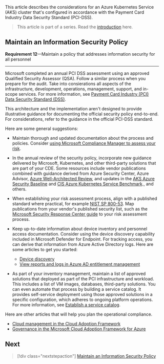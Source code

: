 This article describes the considerations for an Azure Kubernetes Service (AKS) cluster that's configured in accordance with the Payment Card Industry Data Security Standard (PCI-DSS).

> This article is part of a series. Read the [introduction](aks-pci-intro.yml) here.

## Maintain an Information Security Policy 

**Requirement 12**&mdash;Maintain a policy that addresses information security for all personnel
***

Microsoft completed an annual PCI DSS assessment using an approved Qualified Security Assessor (QSA). Follow a similar process when you prepare for the audit. Take into consierations all aspects of the infrastructure, development, operations, management, support, and in-scope services. For more information, see [Payment Card Industry (PCI) Data Security Standard (DSS)](/compliance/regulatory/offering-pci-dss#use-microsoft-compliance-manager-to-assess-your-risk).  

This architecture and the implementation aren't designed to provide illustrative guidance for documenting the official security policy end-to-end. For considerations, refer to the guidance in the official PCI-DSS standard. 

Here are some general suggestions:

- Maintain thorough and updated documentation about the process and policies. Consider [using Microsoft Compliance Manager to assess your risk](/compliance/regulatory/offering-pci-dss#use-microsoft-compliance-manager-to-assess-your-risk). 
- In the annual review of the security policy, incorporate new guidance delivered by Microsoft, Kubernetes, and other third-party solutions that are part of your CDE. Some resources include vendor publications combined with guidance derived from Azure Security Center, Azure Advisor,  [Azure Well-Architected Review](https://docs.microsoft.com/assessments/), and updates in the [AKS Azure Security Baseline](https://docs.microsoft.com/security/benchmark/azure/baselines/aks-security-baseline) and [CIS Azure Kubernetes Service Benchmark](https://www.cisecurity.org/blog/new-release-cis-azure-kubernetes-service-aks-benchmark/)., and others.
-  When establishing your risk assessment process, align with a published standard where practical, for example [NIST SP 800-53](https://csrc.nist.gov/publications/detail/sp/800-53/rev-5/final). Map publications from your vendor's published security list, such as the [Microsoft Security Response Center guide](https://msrc.microsoft.com/update-guide) to your risk assessment process.
- Keep up-to-date information about device inventory and personnel access documentation. Consider using the device discovery capability included in Microsoft Defender for Endpoint. For tracking access, you can derive that information from Azure Active Directory logs. Here are some articles to get you started:
    - [Device discovery](/microsoft-365/security/defender-endpoint/device-discovery)
    - [View reports and logs in Azure AD entitlement management](azure/active-directory/governance/entitlement-management-reports)

- As part of your inventory management, maintain a list of approved solutions that deployed as part of the PCI infrastructure and workload. This includes a list of VM images, databases, third-party solutions. You can even automate that process by building a service catalog. It provides self-service deployment using those approved solutions in a specific configuration, which adheres to ongoing platform operations. For more information, see [Establish a service catalog](/azure/cloud-adoption-framework/manage/considerations/platform#establish-a-service-catalog).

Here are other articles that will help you plan the operational compliance. 
- [Cloud management in the Cloud Adoption Framework](/azure/cloud-adoption-framework/manage/)
- [Governance in the Microsoft Cloud Adoption Framework for Azure](/azure/cloud-adoption-framework/govern/)


## Next


> [!div class="nextstepaction"]
> [Maintain an Information Security Policy](aks-pci-summary.yml)